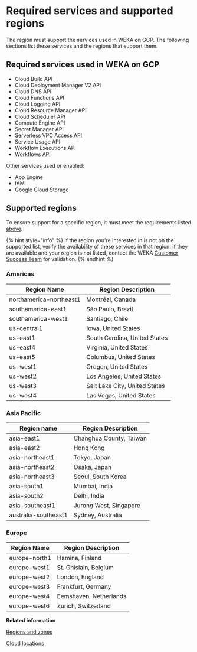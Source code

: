 # Required services and supported regions

The region must support the services used in WEKA on GCP. The following sections list these services and the regions that support them.

## Required services used in WEKA on GCP

* Cloud Build API
* Cloud Deployment Manager V2 API
* Cloud DNS API
* Cloud Functions API
* Cloud Logging API
* Cloud Resource Manager API
* Cloud Scheduler API
* Compute Engine API
* Secret Manager API
* Serverless VPC Access API
* Service Usage API
* Workflow Executions API
* Workflows API

Other services used or enabled:

* App Engine
* IAM
* Google Cloud Storage

## Supported regions

To ensure support for a specific region, it must meet the requirements listed [above](required-services-and-supported-regions.md#required-services-used-in-weka-on-gcp).

{% hint style="info" %}
If the region you're interested in is not on the supported list, verify the availability of these services in that region. If they are available and your region is not listed, contact the WEKA [Customer Success Team](../../support/getting-support-for-your-weka-system.md#contact-customer-success-team) for validation.
{% endhint %}

### Americas

| Region Name             | Region Description            |
| ----------------------- | ----------------------------- |
| northamerica-northeast1 | Montréal, Canada              |
| southamerica-east1      | São Paulo, Brazil             |
| southamerica-west1      | Santiago, Chile               |
| us-central1             | Iowa, United States           |
| us-east1                | South Carolina, United States |
| us-east4                | Virginia, United States       |
| us-east5                | Columbus, United States       |
| us-west1                | Oregon, United States         |
| us-west2                | Los Angeles, United States    |
| us-west3                | Salt Lake City, United States |
| us-west4                | Las Vegas, United States      |

### Asia Pacific

| Region name          | Region Description       |
| -------------------- | ------------------------ |
| asia-east1           | Changhua County, Taiwan  |
| asia-east2           | Hong Kong                |
| asia-northeast1      | Tokyo, Japan             |
| asia-northeast2      | Osaka, Japan             |
| asia-northeast3      | Seoul, South Korea       |
| asia-south1          | Mumbai, India            |
| asia-south2          | Delhi, India             |
| asia-southeast1      | Jurong West, Singapore   |
| australia-southeast1 | Sydney, Australia        |

### Europe

| Region Name   | Region Description     |
| ------------- | ---------------------- |
| europe-north1 | Hamina, Finland        |
| europe-west1  | St. Ghislain, Belgium  |
| europe-west2  | London, England        |
| europe-west3  | Frankfurt, Germany     |
| europe-west4  | Eemshaven, Netherlands |
| europe-west6  | Zurich, Switzerland    |

**Related information**

[Regions and zones](https://cloud.google.com/compute/docs/regions-zones)

[Cloud locations](https://cloud.google.com/about/locations)
